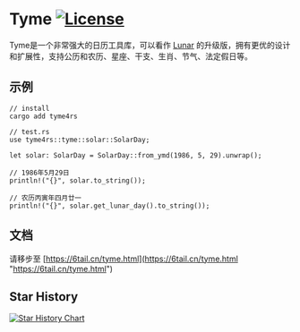 # Tyme [![License](https://img.shields.io/badge/license-MIT-4EB1BA.svg?style=flat-square)](https://github.com/6tail/tyme4rs/blob/master/LICENSE)

Tyme是一个非常强大的日历工具库，可以看作 [Lunar](https://6tail.cn/calendar/api.html "https://6tail.cn/calendar/api.html") 的升级版，拥有更优的设计和扩展性，支持公历和农历、星座、干支、生肖、节气、法定假日等。

## 示例

    // install
    cargo add tyme4rs
     
    // test.rs
    use tyme4rs::tyme::solar::SolarDay;
     
    let solar: SolarDay = SolarDay::from_ymd(1986, 5, 29).unwrap();
     
    // 1986年5月29日
    println!("{}", solar.to_string());
    
    // 农历丙寅年四月廿一
    println!("{}", solar.get_lunar_day().to_string());
     

## 文档

请移步至 [https://6tail.cn/tyme.html](https://6tail.cn/tyme.html "https://6tail.cn/tyme.html")

## Star History

[![Star History Chart](https://api.star-history.com/svg?repos=6tail/tyme4rs&type=Date)](https://star-history.com/#6tail/tyme4rs&Date)
